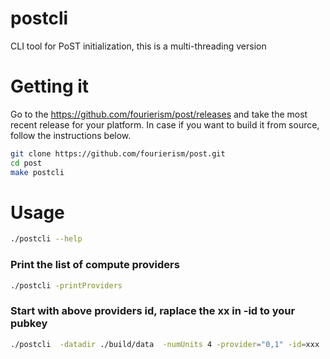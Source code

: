 # postcli

CLI tool for PoST initialization, this is a multi-threading version

# Getting it

Go to the https://github.com/fourierism/post/releases and take the most recent release for your platform. In case if you want to build it from source, follow the instructions below.

```bash
git clone https://github.com/fourierism/post.git
cd post
make postcli
```

# Usage

```bash
./postcli --help
```

###  Print the list of compute providers

```bash
./postcli -printProviders
```

###  Start with above providers id, raplace the xx in -id to your pubkey
```bash
./postcli  -datadir ./build/data  -numUnits 4 -provider="0,1" -id=xxx
```